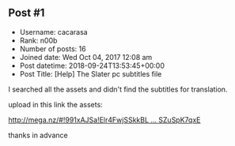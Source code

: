 ## Post #1
- Username: cacarasa
- Rank: n00b
- Number of posts: 16
- Joined date: Wed Oct 04, 2017 12:08 am
- Post datetime: 2018-09-24T13:53:45+00:00
- Post Title: [Help] The Slater pc subtitles file

I searched all the assets and didn't find the subtitles for translation.

upload in this link the assets:

[http://mega.nz/#!991xAJSa!Elr4FwjSSkkBL ... SZuSpK7qxE](http://mega.nz/#!991xAJSa!Elr4FwjSSkkBLjcwrtFKnFRzIjQBe5TniSZuSpK7qxE)

thanks in advance
